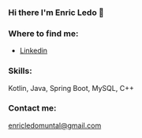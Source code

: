 ### Hi there I'm Enric Ledo 👋

<!--
**EnricLedo/EnricLedo** is a ✨ _special_ ✨ repository because its `README.md` (this file) appears on your GitHub profile.

Here are some ideas to get you started:

- 🔭 I’m currently working on ...
- 🌱 I’m currently learning ...
- 👯 I’m looking to collaborate on ...
- 🤔 I’m looking for help with ...
- 💬 Ask me about ...
- 📫 How to reach me: ...
- 😄 Pronouns: ...
- ⚡ Fun fact: ...
-->
### Where to find me:
- [Linkedin](https://www.linkedin.com/in/enric-ledo-muntal-00b29a22b/)
### Skills:
Kotlin, Java, Spring Boot, MySQL, C++
### Contact me:
enricledomuntal@gmail.com
